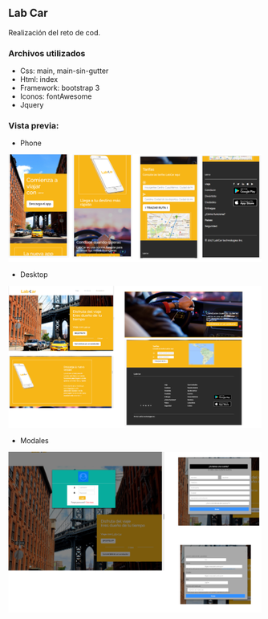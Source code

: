 ## Lab Car

Realización del reto de cod.

### Archivos utilizados

+ Css: main, main-sin-gutter
+ Html: index
+ Framework: bootstrap 3
+ Iconos: fontAwesome
+ Jquery


### Vista previa:
+ Phone

!['Phone'](assets/images/mobile.png)

+ Desktop

!['Desktop'](assets/images/desktop-1.png)

+ Modales

!['Modal'](assets/images/modal.png)